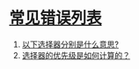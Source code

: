 # [常见错误列表](https://github.com/wmh1106/wmh1106.github.io/blob/master/jrg_note/常见错误.md)

1. [以下选择器分别是什么意思?](https://wmh1106.github.io/jrg_note/css/选择器.html)
2. [选择器的优先级是如何计算的？](https://wmh1106.github.io/jrg_note/css/)